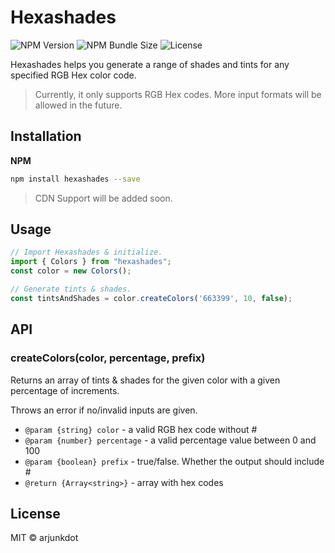 # Hexashades

![NPM Version][npm-version]
![NPM Bundle Size][npm-bundle-size]
![License][github-license]


Hexashades helps you generate a range of shades and tints for any specified RGB Hex color code.

> Currently, it only supports RGB Hex codes. More input formats will be allowed in the future.

## Installation

**NPM**

```sh
npm install hexashades --save
```

> CDN Support will be added soon.

## Usage

```js
// Import Hexashades & initialize.
import { Colors } from "hexashades";
const color = new Colors();

// Generate tints & shades.
const tintsAndShades = color.createColors('663399', 10, false);
```

## API

### createColors(color, percentage, prefix)
Returns an array of tints & shades for the given color with a given percentage of increments.

Throws an error if no/invalid inputs are given.

- `@param {string} color` - a valid RGB hex code without #
- `@param {number} percentage` - a valid percentage value between 0 and 100
- `@param {boolean} prefix` - true/false. Whether the output should include #
- `@return {Array<string>}` - array with hex codes

## License
MIT © arjunkdot


[npm-version]: (https://img.shields.io/npm/v/hexashades?logo=npm&color=%23CB0001)
[npm-bundle-size]: (https://img.shields.io/bundlephobia/min/hexashades)
[github-license]: (https://img.shields.io/github/license/arjunkdot/hexashades)

